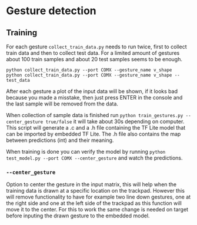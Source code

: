 # Gesture detection

## Training
For each gesture `collect_train_data.py` needs to run twice, first to collect train data and then to collect test data. For a limited amount of gestures about 100 train samples and about 20 test samples seems to be enough.

    python collect_train_data.py --port COMX --gesture_name v_shape
    python collect_train_data.py --port COMX --gesture_name v_shape --test_data

After each gesture a plot of the input data will be shown, if it looks bad because you made a misstake, then just press ENTER in the console and the last sample will be removed from the data.

When collection of sample data is finished run `python train_gestures.py --center_gesture true/false` it will take about 30s depending on computer. This script will generate a .c and a .h file containing the TF Lite model that can be imported by embedded TF Lite. The .h file also contains the map between predictions (int) and their meaning.

When training is done you can verify the model by running `python test_model.py --port COMX --center_gesture` and watch the predictions.

### `--center_gesture`
Option to center the gesture in the input matrix, this will help when the training data is drawn at a specific location on the trackpad. However this will remove functionality to have for example two line down gestures, one at the right side and one at the left side of the trackpad as this function will move it to the center. For this to work the same change is needed on target before inputing the drawn gesture to the embedded model.



